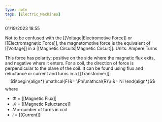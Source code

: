 ```yaml
---
type: note
tags: [Electric_Machines]
---
```

01/19/2023 18:55

  

Not to be confused with the [[Voltage|Electromotive Force]] or [[Electromagnetic Force]], the magnetomotive force is the equivalent of [[Voltage]] in a [[Magnetic Circuits|Magnetic Circuit]]. Units: Ampere Turns

This force has polarity: positive on the side where the magnetic flux exits, and negative where it enters. For a coil, the direction of force is perpendicular to the plane of the coil. It can be found using flux and reluctance or current and turns in a [[Transformer]]:
$$\begin{align*}
\mathcal{F}&= \Phi\mathcal{R}\\
&= Ni
\end{align*}$$
where
- $\Phi$ = [[Magnetic Flux]]
- $\mathcal{R}$ = [[Magnetic Reluctance]]
- $N$ = number of turns in coil
- $i$ = [[Current]]

